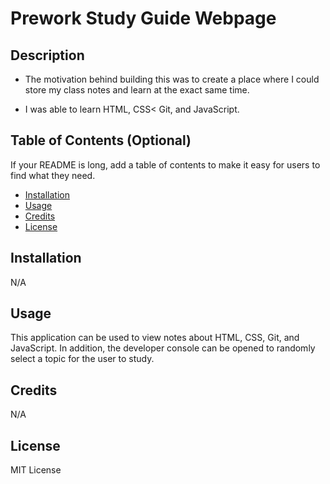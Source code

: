 # Prework Study Guide Webpage

## Description

- The motivation behind building this was to create a place where I could store my class notes and learn at the exact same time.

- I was able to learn HTML, CSS< Git, and JavaScript.

## Table of Contents (Optional)

If your README is long, add a table of contents to make it easy for users to find what they need.

- [Installation](#installation)
- [Usage](#usage)
- [Credits](#credits)
- [License](#license)

## Installation

N/A

## Usage

This application can be used to view notes about HTML, CSS, Git, and JavaScript. In addition, the developer console can be opened to randomly select a topic for the user to study.

## Credits

N/A

## License

MIT License

